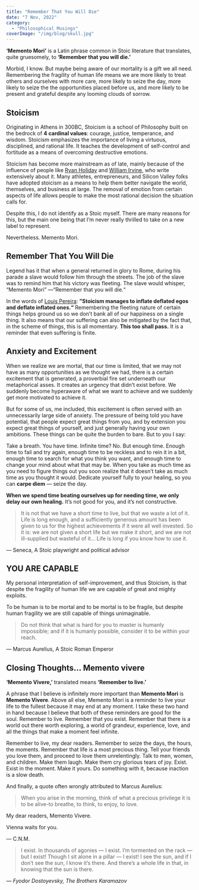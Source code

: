 ```yaml
---
title: "Remember That You Will Die"
date: "7 Nov, 2022"
category:
  - "Philosophical Musings"
coverImage: "/img/blog/skull.jpg"
---
```


**‘Memento Mori’** is a Latin phrase common in Stoic literature that translates, quite gruesomely, to **‘Remember that you will die.’**

Morbid, I know. But maybe being aware of our mortality is a gift we all need. Remembering the fragility of human life means we are more likely to treat others and ourselves with more care, more likely to seize the day, more likely to seize the the opportunities placed before us, and more likely to be present and grateful despite any looming clouds of sorrow.

## Stoicism

Originating in Athens in 300BC, Stoicism is a school of Philosophy built on the bedrock of **4 cardinal values**: courage, justice, temperance, and wisdom. Stoicism emphasizes the importance of living a virtuous, disciplined, and rational life. It teaches the development of self-control and fortitude as a means of overcoming destructive emotions.

Stoicism has become more mainstream as of late, mainly because of the influence of people like [Ryan Holiday](https://ryanholiday.net/?utm_campaign=The%20Narrative&utm_medium=email&utm_source=Revue%20newsletter) and [William Irvine](https://www.williambirvine.com/?utm_campaign=The%20Narrative&utm_medium=email&utm_source=Revue%20newsletter), who write extensively about it. Many athletes, entrepreneurs, and Silicon Valley folks have adopted stoicism as a means to help them better navigate the world, themselves, and business at large. The removal of emotion from certain aspects of life allows people to make the most rational decision the situation calls for.

Despite this, I do not identify as a Stoic myself. There are many reasons for this, but the main one being that I’m never really thrilled to take on a new label to represent.

Nevertheless. Memento Mori.

## Remember That You Will Die

Legend has it that when a general returned in glory to Rome, during his parade a slave would follow him through the streets. The job of the slave was to remind him that his victory was fleeting. The slave would whisper, “Memento Mori” —“Remember that you will die.“

In the words of [Louis Pereira](https://twitter.com/louispereira?utm_campaign=The%20Narrative&utm_medium=email&utm_source=Revue%20newsletter): **”Stoicism manages to inflate deflated egos and deflate inflated ones.“** Remembering the fleeting nature of certain things helps ground us so we don’t bank all of our happiness on a single thing. It also means that our suffering can also be mitigated by the fact that, in the scheme of things, this is all momentary. **This too shall pass.** It is a reminder that even suffering is finite.

## Anxiety and Excitement

When we realize we are mortal, that our time is limited, that we may not have as many opportunities as we thought we had, there is a certain excitement that is generated, a proverbial fire set underneath our metaphorical asses. It creates an urgency that didn’t exist before. We suddenly become hyperaware of what we want to achieve and we suddenly get more motivated to achieve it.

But for some of us, me included, this excitement is often served with an unnecessarily large side of anxiety. The pressure of being told you have potential, that people expect great things from you, and by extension you expect great things of yourself, and just generally having your own ambitions. These things can be quite the burden to bare. But to you I say:

Take a breath. You have time. Infinite time? No. But enough time. Enough time to fail and try again, enough time to be reckless and to rein it in a bit, enough time to search for what you think you want, and enough time to change your mind about what that may be. When you take as much time as you need to figure things out you soon realize that it doesn’t take as much time as you thought it would. Dedicate yourself fully to your healing, so you can **carpe diem** — seize the day.

**When we spend time beating ourselves up for needing time, we only delay our own healing.** It’s not good for you, and it’s not constructive.

> It is not that we have a short time to live, but that we waste a lot of it. Life is long enough, and a sufficiently generous amount has been given to us for the highest achievements if it were all well invested. So it is: we are not given a short life but we make it short, and we are not ill-supplied but wasteful of it… Life is long if you know how to use it.

― Seneca, A Stoic playwright and political advisor

## YOU ARE CAPABLE

My personal interpretation of self-improvement, and thus Stoicism, is that despite the fragility of human life we are capable of great and mighty exploits.

To be human is to be mortal and to be mortal is to be fragile, but despite human fragility we are still capable of things unimaginable.

> Do not think that what is hard for you to master is humanly impossible; and if it is humanly possible, consider it to be within your reach.

― Marcus Aurelius, A Stoic Roman Emperor

## Closing Thoughts… Memento vivere

**‘Memento Vivere,’** translated means **‘Remember to live.’**

A phrase that I believe is infinitely more important than **Memento Mori** is **Memento Vivere**. Above all else, Memento Mori is a reminder to live your life to the fullest because it may end at any moment. I take these two hand in hand because I believe that both of these reminders are good for the soul. Remember to live. Remember that you exist. Remember that there is a world out there worth exploring, a world of grandeur, experience, love, and all the things that make a moment feel infinite.

Remember to live, my dear readers. Remember to seize the days, the hours, the moments. Remember that life is a most precious thing. Tell your friends you love them, and proceed to love them unrelentingly. Talk to men, women, and children. Make them laugh. Make them cry glorious tears of joy. Exist. Exist in the moment. Make it yours. Do something with it, because inaction is a slow death.

And finally, a quote often wrongly attributed to Marcus Aurelius:

> When you arise in the morning, think of what a precious privilege it is to be alive-to breathe, to think, to enjoy, to love.

My dear readers, Memento Vivere.

Vienna waits for you.

— C.N.M.

> I exist. In thousands of agonies — I exist. I’m tormented on the rack — but I exist! Though I sit alone in a pillar — I exist! I see the sun, and if I don’t see the sun, I know it’s there. And there’s a whole life in that, in knowing that the sun is there.

_― Fyodor Dostoyevsky, The Brothers Karamazov_
